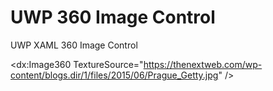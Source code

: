 # UWP 360 Image Control
UWP XAML 360 Image Control

<dx:Image360 TextureSource="https://thenextweb.com/wp-content/blogs.dir/1/files/2015/06/Prague_Getty.jpg" />

